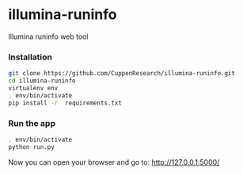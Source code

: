 illumina-runinfo
================
Illumina runinfo web tool

### Installation
```bash
git clone https://github.com/CuppenResearch/illumina-runinfo.git
cd illumina-runinfo
virtualenv env
. env/bin/activate
pip install -r  requirements.txt
```

### Run the app
```bash
. env/bin/activate
python run.py
```

Now you can open your browser and go to: http://127.0.0.1:5000/
